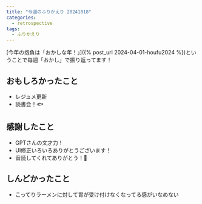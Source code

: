 ```yaml
---
title: "今週のふりかえり 20241018"
categories:
  - retrospective
tags:
  - ふりかえり
---
```


[今年の抱負は「おかしな年！」]({% post_url 2024-04-01-houfu2024 %})ということで毎週「おかし」で振り返ってます！  

## おもしろかったこと

- レジュメ更新
- 読書会！🐟

## 感謝したこと

- GPTさんの文才力！
- UI修正いろいろありがとうございます！
- 音読してくれてありがとう！📗

## しんどかったこと

- こってりラーメンに対して胃が受け付けなくなってる感がいなめない